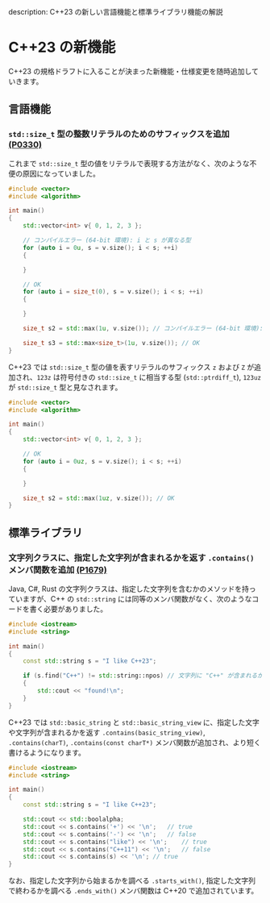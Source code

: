 description: C++23 の新しい言語機能と標準ライブラリ機能の解説

# C++23 の新機能

C++23 の規格ドラフトに入ることが決まった新機能・仕様変更を随時追加していきます。

## 言語機能

### `std::size_t` 型の整数リテラルのためのサフィックスを追加 [(P0330)](http://wg21.link/P0330)
これまで `std::size_t` 型の値をリテラルで表現する方法がなく、次のような不便の原因になっていました。

```C++
#include <vector>
#include <algorithm>

int main()
{
	std::vector<int> v{ 0, 1, 2, 3 };

	// コンパイルエラー (64-bit 環境): i と s が異なる型
	for (auto i = 0u, s = v.size(); i < s; ++i)
	{

	}

    // OK
    for (auto i = size_t(0), s = v.size(); i < s; ++i)
	{

	}

	size_t s2 = std::max(1u, v.size()); // コンパイルエラー (64-bit 環境): 引数の型が不一致

    size_t s3 = std::max<size_t>(1u, v.size()); // OK
}
```

C++23 では `std::size_t` 型の値を表すリテラルのサフィックス `z` および `Z` が追加され、`123z` は符号付きの `std::size_t` に相当する型 (`std::ptrdiff_­t`), `123uz` が `std::size_t` 型と見なされます。 

```C++
#include <vector>
#include <algorithm>

int main()
{
	std::vector<int> v{ 0, 1, 2, 3 };

	// OK
	for (auto i = 0uz, s = v.size(); i < s; ++i)
	{

	}

	size_t s2 = std::max(1uz, v.size()); // OK
}
```


## 標準ライブラリ

### 文字列クラスに、指定した文字列が含まれるかを返す `.contains()` メンバ関数を追加 [(P1679)](http://wg21.link/P1679)
Java, C#, Rust の文字列クラスは、指定した文字列を含むかのメソッドを持っていますが、C++ の `std::string` には同等のメンバ関数がなく、次のようなコードを書く必要がありました。

```C++
#include <iostream>
#include <string>

int main()
{
	const std::string s = "I like C++23";

	if (s.find("C++") != std::string::npos) // 文字列に "C++" が含まれるかを調べる
	{
		std::cout << "found!\n";
	}
}
```

C++23 では `std::basic_string` と `std::basic_string_view` に、指定した文字や文字列が含まれるかを返す `.contains(basic_string_view)`, `.contains(charT)`, `.contains(const charT*)` メンバ関数が追加され、より短く書けるようになります。

```C++
#include <iostream>
#include <string>

int main()
{
	const std::string s = "I like C++23";

	std::cout << std::boolalpha;
	std::cout << s.contains('+') << '\n';	// true
	std::cout << s.contains('-') << '\n';	// false
	std::cout << s.contains("like") << '\n';	// true
	std::cout << s.contains("C++11") << '\n';	// false
	std::cout << s.contains(s) << '\n';	// true
}
```

なお、指定した文字列から始まるかを調べる `.starts_with()`, 指定した文字列で終わるかを調べる `.ends_with()` メンバ関数は C++20 で追加されています。

